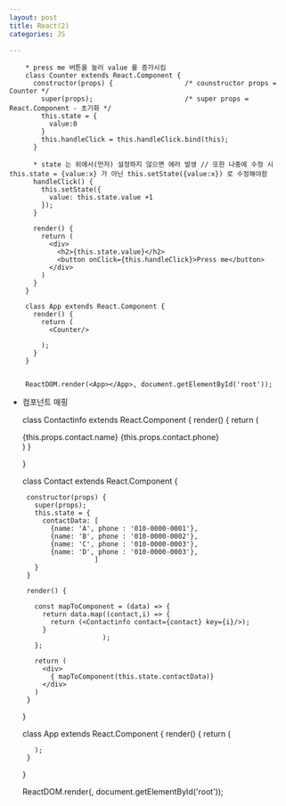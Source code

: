 ```yaml
---
layout: post
title: React(2)
categories: JS

---
```




        * press me 버튼을 눌러 value 를 증가시킴 
        class Counter extends React.Component {
          constructor(props) {                  /* counstructor props = Counter */ 
            super(props);                       /* super props = React.Component - 초기화 */
            this.state = {
              value:0
            }
            this.handleClick = this.handleClick.bind(this);
          }

          * state 는 위에서(먼저) 설정하지 않으면 에러 발생 // 또한 나중에 수정 시 this.state = {value:x} 가 아닌 this.setState({value:x}) 로 수정해야함
          handleClick() {
            this.setState({
              value: this.state.value +1
            });
          }

          render() {
            return (
              <div>
                <h2>{this.state.value}</h2>
                <button onClick={this.handleClick}>Press me</button>
              </div>
            )
          }
        }

        class App extends React.Component {
          render() {
            return (
              <Counter/>

            );
          }
        }


        ReactDOM.render(<App></App>, document.getElementById('root'));
        
        
        
  * 컴포넌트 매핑 
  

       class Contactinfo extends React.Component {
         render() {
           return (
             <div> {this.props.contact.name} {this.props.contact.phone} </div>
           )
         }

       }

       class Contact extends React.Component {

         constructor(props) {
           super(props);
           this.state = {
             contactData: [ 
               {name: 'A', phone : '010-0000-0001'},
               {name: 'B', phone : '010-0000-0002'},
               {name: 'C', phone : '010-0000-0003'},
               {name: 'D', phone : '010-0000-0003'},
                          ]
           } 
         }

         render() {

           const mapToComponent = (data) => {
             return data.map((contact,i) => {
               return (<Contactinfo contact={contact} key={i}/>);
             }
                            );
           };

           return (
             <div>
               { mapToComponent(this.state.contactData)}
             </div>
           )
         }

       }



       class App extends React.Component {
         render() {
           return (
             <Contact/>

           );
         }
       }


       ReactDOM.render(<App></App>, document.getElementById('root'));
  

